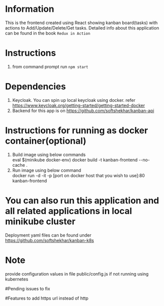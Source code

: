 # Information
This is the frontend created using React showing kanban board(tasks) with actions to Add/Update/Delete/Get tasks. Detailed info about this application can be found in the book `Redux in Action`

# Instructions
1. from command prompt run `npm start`

# Dependencies
1. Keycloak. You can spin up local keycloak using docker. refer https://www.keycloak.org/getting-started/getting-started-docker
2. Backend for this app is on https://github.com/softshekhar/kanban-api

# Instructions for running as docker container(optional)
1. Build image using below commands\
eval $(minikube docker-env)
docker build -t kanban-frontend --no-cache .
2. Run image using below command\
docker run -d -it -p [port on docker host that you wish to use]:80 kanban-frontend

# You can also run this application and all related applications in local minikube cluster
Deployment yaml files can be found under https://github.com/softshekhar/kanban-k8s 

# Note
provide configuration values in file public/config.js if not running using kubernetes

#Pending issues to fix


#Features to add
https url instead of http